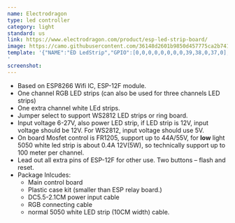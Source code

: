 ```yaml
---
name: Electrodragon 
type: led controller
category: light
standard: us
link: https://www.electrodragon.com/product/esp-led-strip-board/
image: https://camo.githubusercontent.com/36148d2601b9850d457775ca2b741f54bb07b64d/68747470733a2f2f313433363437373535342e7273632e63646e37372e6f72672f77702d636f6e74656e742f75706c6f6164732f323031372f30362f4553502d4c45442d53747269702d426f6172642d30342e6a7067
template: '{"NAME":"ED LedStrip","GPIO":[0,0,0,0,0,0,0,0,39,38,0,37,0],"FLAG":1,"BASE":18}
'
screenshot:
---
```


<ul>
<li>Based on ESP8266 Wifi IC, ESP-12F module.</li>
<li>One channel RGB LED strips (can also be used for three channels LED strips)</li>
<li>One extra channel white LEd strips.</li>
<li>Jumper select to support WS2812 LED strips or ring board.</li>
<li>Input voltage 6-27V, also power LED strip, if LED strip is 12V, input voltage should be 12V. For WS2812, input voltage should use 5V.</li>
<li>On board Mosfet control is FR1205, support up to 44A/55V, for <strong>low</strong> light 5050 white led strip is about 0.4A 12V(5W), so technically support up to 100 meter per channel.</li>
<li>Lead out all extra pins of ESP-12F for other use. Two buttons &#8211; flash and reset.</li>
<li>Package Inlcudes:
<ul>
<li>Main control board</li>
<li>Plastic case kit (smaller than ESP relay board.)</li>
<li>DC5.5-2.1CM power input cable</li>
<li>RGB connecting cable</li>
<li>normal 5050 white LED strip (10CM width) cable.</li>
</ul>
